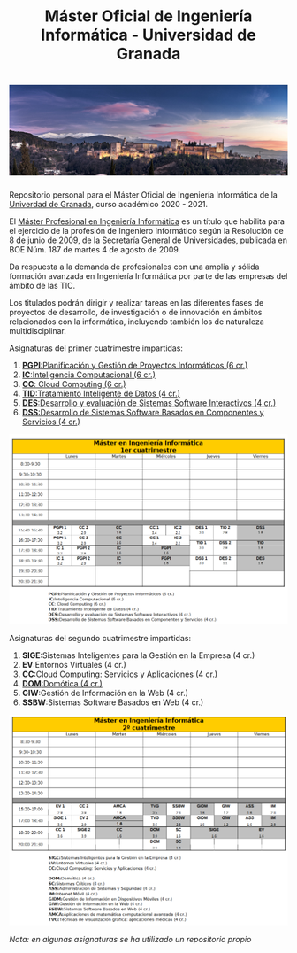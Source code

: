 <h1 align="center">Máster Oficial de Ingeniería Informática - Universidad de Granada</h1>

# ![Alhambra](00_img/alhambra.jpg)  

Repositorio personal para el Máster Oficial de Ingeniería Informática de la [Univerdad de Granada](https://www.ugr.es/), curso académico 2020 - 2021.

 El [Máster Profesional en Ingeniería Informática](https://masteres.ugr.es/ing-informatica/) es un título que habilita para el ejercicio de la profesión de Ingeniero Informático según la Resolución de 8 de junio de 2009, de la Secretaría General de Universidades, publicada en BOE Núm. 187 de martes 4 de agosto de 2009.

Da respuesta a la demanda de profesionales con una amplia y sólida formación avanzada en Ingeniería Informática por parte de las empresas del ámbito de las TIC.

Los titulados podrán dirigir y realizar tareas en las diferentes fases de proyectos de desarrollo, de investigación o de innovación en ámbitos relacionados con la informática, incluyendo también los de naturaleza multidisciplinar. 

Asignaturas del primer cuatrimestre impartidas:

1. [**PGPI**:Planificación y Gestión de Proyectos Informáticos (6 cr.)](https://github.com/alvarodelaflor/mii_ugr/tree/main/01_PGPI)
2. [**IC**:Inteligencia Computacional (6 cr.)](https://github.com/alvarodelaflor/mii_ugr/tree/main/01_IC)
3. [**CC**: Cloud Computing (6 cr.)](https://github.com/alvarodelaflor/mii_ugr/tree/main/01_CC)
4. [**TID**:Tratamiento Inteligente de Datos (4 cr.)](https://github.com/alvarodelaflor/mii_ugr/tree/main/01_TID)
5. [**DES**:Desarrollo y evaluación de Sistemas Software Interactivos (4 cr.)](https://github.com/alvarodelaflor/mii_ugr/tree/main/01_DES)
6. [**DSS**:Desarrollo de Sistemas Software Basados en Componentes y Servicios (4 cr.)](https://github.com/alvarodelaflor/mii_ugr/tree/main/01_DSS)

![Horario primer cuatrimestre](00_img/00_horario.png)

Asignaturas del segundo cuatrimestre impartidas:

1. **SIGE**:Sistemas Inteligentes para la Gestión en la Empresa (4 cr.)
2. **EV**:Entornos Virtuales (4 cr.)
3. **CC**:Cloud Computing: Servicios y Aplicaciones (4 cr.)
4. [**DOM**:Domótica (4 cr.)](https://github.com/alvarodelaflor/mii_ugr/tree/main/02_DOM)
5. **GIW**:Gestión de Información en la Web (4 cr.)
6. **SSBW**:Sistemas Software Basados en Web (4 cr.)

![Horario segundo cuatrimestre](00_img/01_horario.png)

*Nota: en algunas asignaturas se ha utilizado un repositorio propio* 